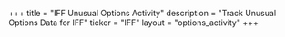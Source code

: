 +++
title = "IFF Unusual Options Activity"
description = "Track Unusual Options Data for IFF"
ticker = "IFF"
layout = "options_activity"
+++

